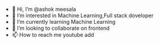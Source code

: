 - 👋 Hi, I’m @ashok meesala
- 👀 I’m interested in Machine Learning,Full stack doveloper
- 🌱 I’m currently learning Machine Learning
- 💞️ I’m looking to collaborate on frontend
- 📫 How to reach me youtube add

<!---
ashokmeesala/ashokmeesala is a ✨ special ✨ repository because its `README.md` (this file) appears on your GitHub profile.
You can click the Preview link to take a look at your changes.
--->

